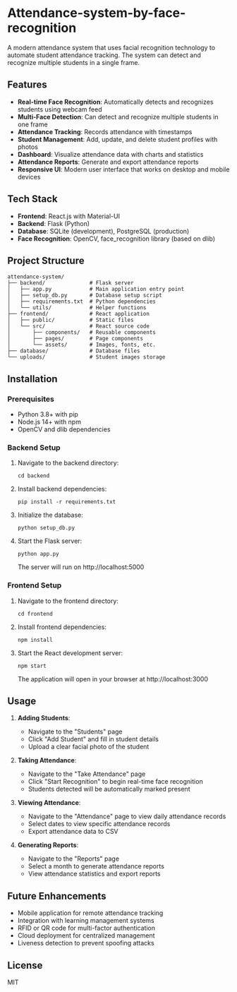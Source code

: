 # Attendance-system-by-face-recognition

A modern attendance system that uses facial recognition technology to automate student attendance tracking. The system can detect and recognize multiple students in a single frame.

## Features

- **Real-time Face Recognition**: Automatically detects and recognizes students using webcam feed
- **Multi-Face Detection**: Can detect and recognize multiple students in one frame
- **Attendance Tracking**: Records attendance with timestamps
- **Student Management**: Add, update, and delete student profiles with photos
- **Dashboard**: Visualize attendance data with charts and statistics
- **Attendance Reports**: Generate and export attendance reports
- **Responsive UI**: Modern user interface that works on desktop and mobile devices

## Tech Stack

- **Frontend**: React.js with Material-UI 
- **Backend**: Flask (Python)
- **Database**: SQLite (development), PostgreSQL (production)
- **Face Recognition**: OpenCV, face_recognition library (based on dlib)

## Project Structure

```
attendance-system/
├── backend/              # Flask server
│   ├── app.py            # Main application entry point
│   ├── setup_db.py       # Database setup script
│   ├── requirements.txt  # Python dependencies
│   └── utils/            # Helper functions
├── frontend/             # React application
│   ├── public/           # Static files
│   └── src/              # React source code
│       ├── components/   # Reusable components
│       ├── pages/        # Page components
│       └── assets/       # Images, fonts, etc.
├── database/             # Database files
└── uploads/              # Student images storage
```

## Installation

### Prerequisites

- Python 3.8+ with pip
- Node.js 14+ with npm
- OpenCV and dlib dependencies

### Backend Setup

1. Navigate to the backend directory:
   ```
   cd backend
   ```

2. Install backend dependencies:
   ```
   pip install -r requirements.txt
   ```

3. Initialize the database:
   ```
   python setup_db.py
   ```

4. Start the Flask server:
   ```
   python app.py
   ```
   The server will run on http://localhost:5000

### Frontend Setup

1. Navigate to the frontend directory:
   ```
   cd frontend
   ```

2. Install frontend dependencies:
   ```
   npm install
   ```

3. Start the React development server:
   ```
   npm start
   ```
   The application will open in your browser at http://localhost:3000

## Usage

1. **Adding Students**: 
   - Navigate to the "Students" page
   - Click "Add Student" and fill in student details
   - Upload a clear facial photo of the student

2. **Taking Attendance**:
   - Navigate to the "Take Attendance" page
   - Click "Start Recognition" to begin real-time face recognition
   - Students detected will be automatically marked present

3. **Viewing Attendance**:
   - Navigate to the "Attendance" page to view daily attendance records
   - Select dates to view specific attendance records
   - Export attendance data to CSV

4. **Generating Reports**:
   - Navigate to the "Reports" page
   - Select a month to generate attendance reports
   - View attendance statistics and export reports

## Future Enhancements

- Mobile application for remote attendance tracking
- Integration with learning management systems
- RFID or QR code for multi-factor authentication
- Cloud deployment for centralized management
- Liveness detection to prevent spoofing attacks

## License

MIT 